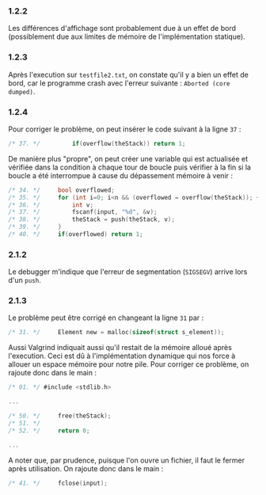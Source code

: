 ### 1.2.2

Les différences d'affichage sont probablement due à un effet de bord (possiblement due aux limites de mémoire de l'implémentation statique).

### 1.2.3

Après l'execution sur `testfile2.txt`, on constate qu'il y a bien un effet de bord, car le programme crash avec l'erreur suivante : `Aborted (core dumped)`.

### 1.2.4

Pour corriger le problème, on peut insérer le code suivant à la ligne `37` :
```c
/* 37. */         if(overflow(theStack)) return 1;
```

De manière plus "propre", on peut créer une variable qui est actualisée et vérifiée dans la condition à chaque tour de boucle puis vérifier à la fin si la boucle a été interrompue à cause du dépassement mémoire à venir :
```c
/* 34. */     bool overflowed;
/* 35. */     for (int i=0; i<n && (overflowed = overflow(theStack)); ++i) {
/* 36. */         int v;
/* 37. */         fscanf(input, "%d", &v);
/* 38. */         theStack = push(theStack, v);
/* 39. */     }
/* 40. */     if(overflowed) return 1;
```

### 2.1.2

Le debugger m'indique que l'erreur de segmentation (`SIGSEGV`) arrive lors d'un `push`.

### 2.1.3

Le problème peut être corrigé en changeant la ligne `31` par :
```c
/* 31. */     Element new = malloc(sizeof(struct s_element));
```

Aussi Valgrind indiquait aussi qu'il restait de la mémoire alloué après l'execution. Ceci est dû à l'implémentation dynamique qui nos force à allouer un espace mémoire pour notre pile.
Pour corriger ce problème, on rajoute donc dans le main :
```c
/* 01. */ #include <stdlib.h>

...

/* 50. */     free(theStack);
/* 51. */
/* 52. */     return 0;

...
```

A noter que, par prudence, puisque l'on ouvre un fichier, il faut le fermer après utilisation. On rajoute donc dans le main :
```c
/* 41. */     fclose(input);
```